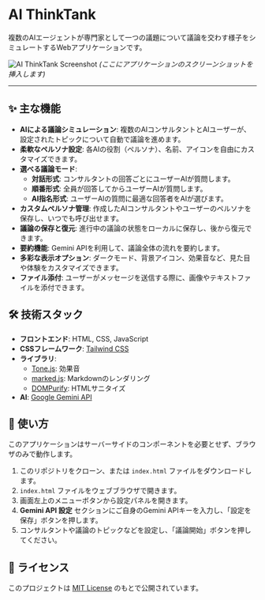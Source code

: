 # AI ThinkTank

複数のAIエージェントが専門家として一つの議題について議論を交わす様子をシミュレートするWebアプリケーションです。

![AI ThinkTank Screenshot](https://via.placeholder.com/800x450.png?text=AI+ThinkTank+Screenshot)
*(ここにアプリケーションのスクリーンショットを挿入します)*

---

## ✨ 主な機能

*   **AIによる議論シミュレーション**: 複数のAIコンサルタントとAIユーザーが、設定されたトピックについて自動で議論を進めます。
*   **柔軟なペルソナ設定**: 各AIの役割（ペルソナ）、名前、アイコンを自由にカスタマイズできます。
*   **選べる議論モード**:
    *   **対話形式**: コンサルタントの回答ごとにユーザーAIが質問します。
    *   **順番形式**: 全員が回答してからユーザーAIが質問します。
    *   **AI指名形式**: ユーザーAIの質問に最適な回答者をAIが選びます。
*   **カスタムペルソナ管理**: 作成したAIコンサルタントやユーザーのペルソナを保存し、いつでも呼び出せます。
*   **議論の保存と復元**: 進行中の議論の状態をローカルに保存し、後から復元できます。
*   **要約機能**: Gemini APIを利用して、議論全体の流れを要約します。
*   **多彩な表示オプション**: ダークモード、背景アイコン、効果音など、見た目や体験をカスタマイズできます。
*   **ファイル添付**: ユーザーがメッセージを送信する際に、画像やテキストファイルを添付できます。

## 🛠️ 技術スタック

*   **フロントエンド**: HTML, CSS, JavaScript
*   **CSSフレームワーク**: [Tailwind CSS](https://tailwindcss.com/)
*   **ライブラリ**:
    *   [Tone.js](https://tonejs.github.io/): 効果音
    *   [marked.js](https://marked.js.org/): Markdownのレンダリング
    *   [DOMPurify](https://github.com/cure53/DOMPurify): HTMLサニタイズ
*   **AI**: [Google Gemini API](https://ai.google.dev/)

## 🚀 使い方

このアプリケーションはサーバーサイドのコンポーネントを必要とせず、ブラウザのみで動作します。

1.  このリポジトリをクローン、または `index.html` ファイルをダウンロードします。
2.  `index.html` ファイルをウェブブラウザで開きます。
3.  画面左上のメニューボタンから設定パネルを開きます。
4.  **Gemini API 設定** セクションにご自身のGemini APIキーを入力し、「設定を保存」ボタンを押します。
5.  コンサルタントや議論のトピックなどを設定し、「議論開始」ボタンを押してください。

## 📄 ライセンス

このプロジェクトは [MIT License](LICENSE) のもとで公開されています。
